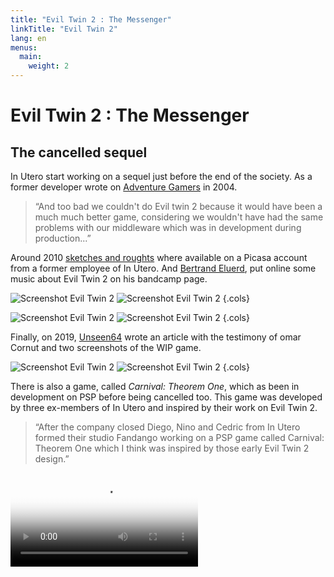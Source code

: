 ```yaml
---
title: "Evil Twin 2 : The Messenger"
linkTitle: "Evil Twin 2"
lang: en
menus:
  main:
    weight: 2
---
```


# Evil Twin 2 : The Messenger

## The cancelled sequel 

In Utero start working on a sequel just before the end of the society. As a former developer wrote on [Adventure Gamers](https://adventuregamers.com/archive/forums/general/5399-evil-twin.html#post_message_89327) in 2004.

> “And too bad we couldn't do Evil twin 2 because it would have been a much much better game, considering we wouldn't have had the same problems with our middleware which was in development during production...”

Around 2010 [sketches and roughts](https://en.eviltwin.vibvib.fr/evil_twin_2_messenger/) where available on a Picasa account from a former employee of In Utero. And [Bertrand Eluerd](https://bertrandeluerd.bandcamp.com/album/evil-twin-cypriens-chronicles-vol-i), put online some music about Evil Twin 2 on his bandcamp page.

![Screenshot Evil Twin 2](subway01.jpg)
![Screenshot Evil Twin 2](spirit01.jpg)
{.cols}

![Screenshot Evil Twin 2](spiderdome.jpg)
![Screenshot Evil Twin 2](jump.jpg)
{.cols}

Finally, on 2019, [Unseen64](https://www.unseen64.net/2019/07/05/evil-twin-2-messenger-cancelled/) wrote an article with the testimony of omar Cornut and two screenshots of the WIP game.

![Screenshot Evil Twin 2](evil-twin-2-messenger-cancelled-01.jpg)
![Screenshot Evil Twin 2](evil-twin-2-messenger-cancelled-02.jpg)
{.cols}

There is also a game, called *Carnival: Theorem One*, which as been in development on PSP before being cancelled too. This game was developed by three ex-members of In Utero and inspired by their work on Evil Twin 2.

> “After the company closed Diego, Nino and Cedric from In Utero formed their studio Fandango working on a PSP game called Carnival: Theorem One which I think was inspired by those early Evil Twin 2 design.”

<video src="/medias/videos/carnival-psp-trailer.mp4" controls="" poster="/medias/videos/carnival-psp-trailer.jpg" class="bigspace mini_video"></video>